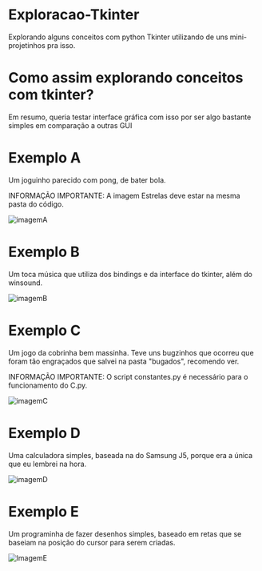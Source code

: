 # Exploracao-Tkinter
Explorando alguns conceitos com python Tkinter utilizando de uns mini-projetinhos pra isso.

# Como assim explorando conceitos com tkinter?
Em resumo, queria testar interface gráfica com isso por ser algo bastante simples em comparação a outras GUI

# Exemplo A
Um joguinho parecido com pong, de bater bola. 

INFORMAÇÃO IMPORTANTE: A imagem Estrelas deve estar na mesma pasta do código.

![imagemA](https://github.com/budes/Exploracao-Tkinter/blob/main/Exemplos/A.png)

# Exemplo B 
Um toca música que utiliza dos bindings e da interface do tkinter, além do winsound.

![imagemB](https://github.com/budes/Exploracao-Tkinter/blob/main/Exemplos/B.png)

# Exemplo C
Um jogo da cobrinha bem massinha. Teve uns bugzinhos que ocorreu que foram tão engraçados que salvei na pasta "bugados", recomendo ver.

INFORMAÇÃO IMPORTANTE: O script constantes.py é necessário para o funcionamento do C.py. 

![imagemC](https://github.com/budes/Exploracao-Tkinter/blob/main/Exemplos/C.png)

# Exemplo D
Uma calculadora simples, baseada na do Samsung J5, porque era a única que eu lembrei na hora.

![imagemD](https://github.com/budes/Exploracao-Tkinter/blob/main/Exemplos/D.jpeg)

# Exemplo E
Um programinha de fazer desenhos simples, baseado em retas que se baseiam na posição do cursor para serem criadas.

![ImagemE](https://github.com/budes/Exploracao-Tkinter/blob/main/Exemplos/E.png)
